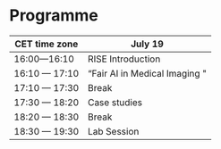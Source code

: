 # Programme

CET time zone   | July 19 
-------------   | -------------
16:00—16:10     | RISE Introduction 
16:10 — 17:10   | “Fair AI in Medical Imaging " 
17:10 — 17:30   | Break
17:30 — 18:20   | Case studies
18:20 — 18:30   | Break
18:30 — 19:30   | Lab Session
